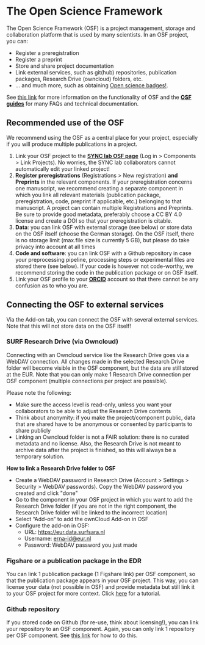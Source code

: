# The Open Science Framework

The Open Science Framework (OSF) is a project management, storage and collaboration platform that is used by many scientists. In an OSF project, you can:
- Register a preregistration
- Register a preprint
- Store and share project documentation
- Link external services, such as git(hub) repositories, publication packages, Research Drive (owncloud) folders, etc.
- ... and much more, such as obtaining [Open science badges!](https://osf.io/tvyxz/wiki/1.%20View%20the%20Badges/).

See [this link](https://www.cos.io/our-products/osf) for more information on the functionality of OSF and the [**OSF guides**](https://help.osf.io/hc/en-us) for many FAQs and technical documentation.

## Recommended use of the OSF

We recommend using the OSF as a central place for your project, especially if you will produce multiple publications in a project. 

1. Link your OSF project to the **[SYNC lab OSF page](https://osf.io/5hbsm/)** (Log in > Components > Link Projects). No worries, the SYNC lab collaborators cannot automatically edit your linked project!
2. **Register preregistrations** (Registrations > New registration) **and Preprints** in the relevant components. If your preregistration concerns one manuscript, we recommend creating a separate component in which you link all relevant materials (publication package, preregistration, code, preprint if applicable, etc.) belonging to that manuscript. A project can contain multiple Registrations and Preprints. Be sure to provide good metadata, preferably choose a CC BY 4.0 license and create a DOI so that your preregistration is citable.
3. **Data**: you can link OSF with external storage (see below) or store data on the OSF itself (choose the German storage). On the OSF itself, there is no storage limit (max.file size is currently 5 GB), but please do take privacy into account at all times
4. **Code and software**: you can link OSF with a Github repository in case your preprocessing pipeline, processing steps or experimental files are stored there (see below). If your code is however not code-worthy, we recommend storing the code in the publication package or on OSF itself. 
5. Link your OSF profile to your **[ORCID](https://orcid.org/)** account so that there cannot be any confusion as to who you are.

## Connecting the OSF to external services

Via the Add-on tab, you can connect the OSF with several external services. Note that this will not store data on the OSF itself!

### SURF Research Drive (via Owncloud)

Connecting with an Owncloud service like the Research Drive goes via a WebDAV connection. All changes made in the selected Research Drive folder will become visible in the OSF component, but the data are still stored at the EUR. Note that you can only make 1 Research Drive connection per OSF component (multiple connections per project are possible).

Please note the following:

- Make sure the access level is read-only, unless you want your collaborators to be able to adjust the Research Drive contents
- Think about anonymity: if you make the project/component public, data that are shared have to be anonymous or consented by participants to share publicly
- Linking an Owncloud folder is not a FAIR solution: there is no curated metadata and no license. Also, the Research Drive is not meant to archive data after the project is finished, so this will always be a temporary solution.

**How to link a Research Drive folder to OSF**

- Create a WebDAV password in Research Drive (Account > Settings > Security > WebDAV passwords). Copy the WebDAV password you created and click "done"
- Go to the component in your OSF project in which you want to add the Research Drive folder (if you are not in the right component, the Research Drive folder will be linked to the incorrect location)
- Select “Add-on” to add the ownCloud Add-on in OSF
- Configure the add-on in OSF:
  - URL: https://eur.data.surfsara.nl
  - Username: erna-id@eur.nl 
  - Password: WebDAV password you just made

### Figshare or a publication package in the EDR

You can link 1 publication package (1 Figshare link) per OSF component, so that the publication package appears in your OSF project. This way, you can license your data (not possible in OSF) and provide metadata but still link it to your OSF project for more context. Click [here](https://help.osf.io/hc/en-us/articles/360019929793-Connect-figshare-to-a-Project) for a tutorial. 

### Github repository

If you stored code on Github (for re-use, think about licensing!), you can link your repository to an OSF component. Again, you can only link 1 repository per OSF component. See [this link](https://help.osf.io/hc/en-us/articles/360019929813-Connect-GitHub-to-a-Project) for how to do this.

